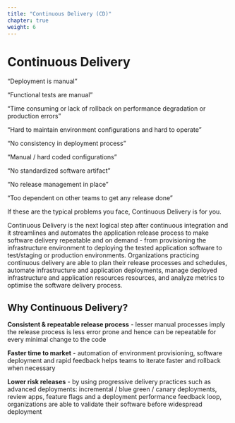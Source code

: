 ```yaml
---
title: "Continuous Delivery (CD)"
chapter: true
weight: 6
---
```


# Continuous Delivery

“Deployment is manual”

“Functional tests are manual”

“Time consuming or lack of rollback on performance degradation or production errors”

“Hard to maintain environment configurations and hard to operate”

“No consistency in deployment process”

“Manual / hard coded configurations”

“No standardized software artifact”

“No release management in place”

“Too dependent on other teams to get any release done”

If these are the typical problems you face, Continuous Delivery is for you.

Continuous Delivery is the next logical step after continuous integration and it streamlines and automates the application release process to make software delivery repeatable and on demand - from provisioning the infrastructure environment to deploying the tested application software to test/staging or production environments. Organizations practicing continuous delivery are able to plan their release processes and schedules, automate infrastructure and application deployments, manage deployed infrastructure and application resources resources, and analyze metrics to optimise the software delivery process.

## Why Continuous Delivery?

**Consistent & repeatable release process** - lesser manual processes imply the release process is less error prone and hence can be repeatable for every minimal change to the code

**Faster time to market** - automation of environment provisioning, software deployment and rapid feedback helps teams to iterate faster and rollback when necessary

**Lower risk releases** - by using progressive delivery practices such as advanced deployments: incremental / blue green / canary deployments, review apps, feature flags and a deployment performance feedback loop, organizations are able to validate their software before widespread deployment
